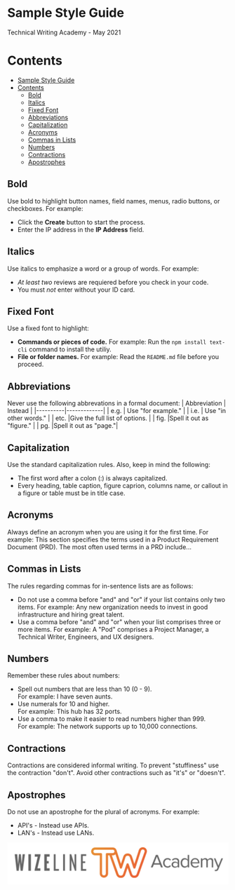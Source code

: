 # Sample Style Guide
Technical Writing Academy - May 2021

# Contents
- [Sample Style Guide](#sample-style-guide)
- [Contents](#contents)
  - [Bold](#bold)
  - [Italics](#italics)
  - [Fixed Font](#fixed-font)
  - [Abbreviations](#abbreviations)
  - [Capitalization](#capitalization)
  - [Acronyms](#acronyms)
  - [Commas in Lists](#commas-in-lists)
  - [Numbers](#numbers)
  - [Contractions](#contractions)
  - [Apostrophes](#apostrophes)

## Bold

Use bold to highlight button names, field names, menus, radio buttons, or checkboxes. For example:
* Click the **Create** button to start the process.
* Enter the IP address in the **IP Address** field.

## Italics

Use italics to emphasize a word or a group of words. For example:
* *At least two* reviews are requiered before you check in your code.
* You must *not* enter without your ID card.

## Fixed Font
Use a fixed font to highlight:
* **Commands or pieces of code.** For example: Run the `npm install text-cli` command to install the utiliy.
* **File or folder names.** For example: Read the `README.md` file before you proceed.

## Abbreviations
Never use the following abbrevations in a formal document:
| Abbreviation   | Instead      |
|----------|-------------|
| e.g. |  Use "for example." |
| i.e. |   Use "in other words."  |
| etc. |Give the full list of options. |
| fig. |Spell it out as "figure." |
| pg. |Spell it out as "page."|

## Capitalization
Use the standard capitalization rules. Also, keep in mind the following:
* The first word after a colon (:) is always capitalized.
* Every heading, table caption, figure caprion, columns name, or callout in a figure or table must be in title case. 

## Acronyms
Always define an acronym when you are using it for the first time. For example: This section specifies the terms used in a Product Requirement Document (PRD). The most often used terms in a PRD include...

## Commas in Lists
The rules regarding commas for in-sentence lists are as follows:
* Do not use a comma before "and" and "or" if your list contains only two items. For example:
Any new organization needs to invest in good infrastructure and hiring great talent.
* Use a comma before "and" and "or" when your list comprises three or more items. For example:
A "Pod" comprises a Project Manager, a Technical Writer, Engineers, and UX designers.

## Numbers 
Remember these rules about numbers:
* Spell out numbers that are less than 10 (0 - 9). <br>
For example: I have seven aunts.
* Use numerals for 10 and higher.<br>
For example: This hub has 32 ports.
* Use a comma to make it easier to read numbers higher than 999.<br>
For example: The network supports up to 10,000 connections. 

## Contractions
Contractions are considered informal writing.
To prevent "stuffiness" use the contraction "don't".
Avoid other contractions such as "it's" or "doesn't".

## Apostrophes
Do not use an apostrophe for the plural of acronyms. For example:
* API's - Instead use APIs.
* LAN's - Instead use LANs.


![alt text](img/Academy.png "Academy logo")
